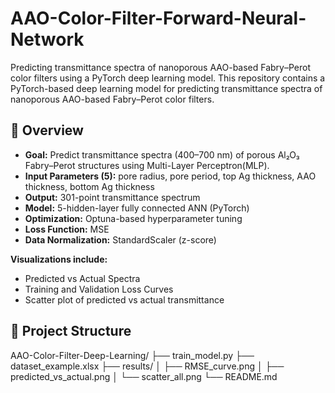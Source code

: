 # AAO-Color-Filter-Forward-Neural-Network
Predicting transmittance spectra of nanoporous AAO-based Fabry–Perot color filters using a PyTorch deep learning model.
This repository contains a PyTorch-based deep learning model for predicting transmittance spectra of nanoporous AAO-based Fabry–Perot color filters.

## 🔬 Overview
- **Goal:** Predict transmittance spectra (400–700 nm) of porous Al₂O₃ Fabry–Perot structures using Multi-Layer Perceptron(MLP).
- **Input Parameters (5):** pore radius, pore period, top Ag thickness, AAO thickness, bottom Ag thickness  
- **Output:** 301-point transmittance spectrum  
- **Model:** 5-hidden-layer fully connected ANN (PyTorch)  
- **Optimization:** Optuna-based hyperparameter tuning  
- **Loss Function:** MSE  
- **Data Normalization:** StandardScaler (z-score)

**Visualizations include:**
- Predicted vs Actual Spectra  
- Training and Validation Loss Curves  
- Scatter plot of predicted vs actual transmittance  

## 📁 Project Structure
AAO-Color-Filter-Deep-Learning/
├── train_model.py
├── dataset_example.xlsx
├── results/
│ ├── RMSE_curve.png
│ ├── predicted_vs_actual.png
│ └── scatter_all.png
└── README.md

